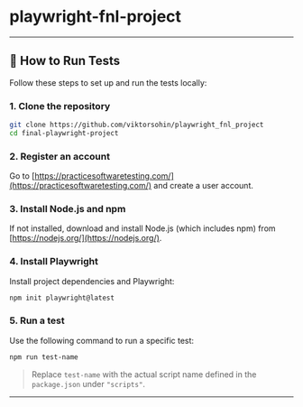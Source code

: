 # playwright-fnl-project
---

## 🚀 How to Run Tests

Follow these steps to set up and run the tests locally:

### 1. Clone the repository

```bash
git clone https://github.com/viktorsohin/playwright_fnl_project
cd final-playwright-project
```

### 2. Register an account

Go to [https://practicesoftwaretesting.com/](https://practicesoftwaretesting.com/) and create a user account.

### 3. Install Node.js and npm

If not installed, download and install Node.js (which includes npm) from [https://nodejs.org/](https://nodejs.org/).

### 4. Install Playwright

Install project dependencies and Playwright:

```bash
npm init playwright@latest
```
### 5. Run a test

Use the following command to run a specific test:

```bash
npm run test-name
```

> Replace `test-name` with the actual script name defined in the `package.json` under `"scripts"`.

---
